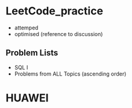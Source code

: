 # LeetCode_practice
* attemped
* optimised (reference to discussion)

## Problem Lists
* SQL I
* Problems from ALL Topics (ascending order)
# HUAWEI
